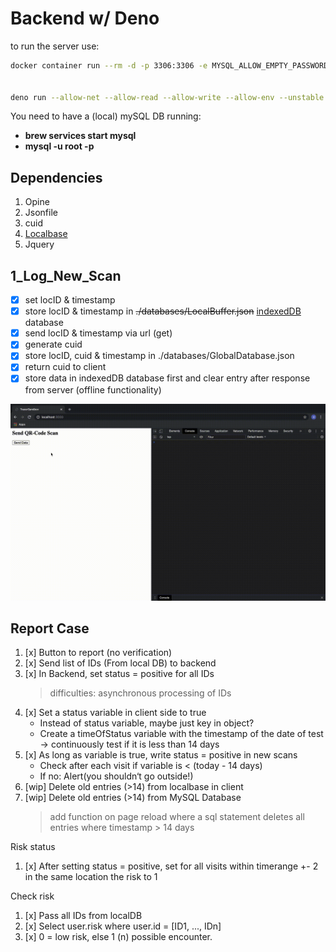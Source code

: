Backend w/ Deno
======

to run the server use:

```bash
docker container run --rm -d -p 3306:3306 -e MYSQL_ALLOW_EMPTY_PASSWORD=true docker.io/mariadb:latest


deno run --allow-net --allow-read --allow-write --allow-env --unstable ./server/src/backendServer.ts server runs on localhost:3000
```

You need to have a (local) mySQL DB running:

- __brew services start mysql__
- __mysql -u root -p__

Dependencies
------

1. Opine
2. Jsonfile
3. cuid
4. [Localbase](https://github.com/dannyconnell/localbase)
5. Jquery

1_Log_New_Scan
------

- [x] set locID & timestamp
- [x] store locID & timestamp in ~~./databases/LocalBuffer.json~~ [indexedDB](https://developer.mozilla.org/en-US/docs/Web/API/IndexedDB_API) database
- [x] send locID & timestamp via url (get)
- [x] generate cuid
- [x] store locID, cuid & timestamp in ./databases/GlobalDatabase.json
- [x] return cuid to client
- [x] store data in indexedDB database first and clear entry after response from server (offline functionality)

<img src="./ressources/TracerDB_demo.gif" width="750"/>

Report Case
------

1. [x] Button to report (no verification)
2. [x] Send list of IDs (From local DB) to backend
3. [x] In Backend, set status = positive for all IDs
    > difficulties: asynchronous processing of IDs
4. [x] Set a status variable in client side to true
    - Instead of status variable, maybe just key in object?
    - Create a timeOfStatus variable with the timestamp of the date of test -> continuously test if it is less than 14 days
5. [x] As long as variable is true, write status = positive in new scans
    - Check after each visit if variable is < (today - 14 days)
    - If no: Alert(you shouldn‘t go outside!)
6. [wip] Delete old entries (>14) from localbase in client
7. [wip] Delete old entries (>14) from MySQL Database
    > add function on page reload where a sql statement deletes all entries where timestamp > 14 days

Risk status

1. [x] After setting status = positive, set for all visits within timerange +- 2 in the same location the risk to 1

Check risk

1. [x] Pass all IDs from localDB
2. [x] Select user.risk where user.id = [ID1, ..., IDn]
3. [x] 0 = low risk, else 1 (n) possible encounter.
